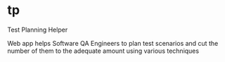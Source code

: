 # tp
Test Planning Helper

Web app helps Software QA Engineers to plan test scenarios and cut the number of them to the adequate amount using various techniques